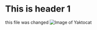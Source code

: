 # This is header 1
this file was changed
![Image of Yaktocat](https://octodex.github.com/images/yaktocat.png)
